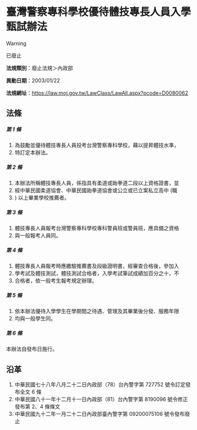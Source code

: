 # 臺灣警察專科學校優待體技專長人員入學甄試辦法
> [!WARNING]
> 已廢止

**法規類別**：廢止法規＞內政部

**異動日期**：2003/01/22  

**法規網址**：https://law.moj.gov.tw/LawClass/LawAll.aspx?pcode=D0080062



## 法條
##### 第 1 條
1. 為鼓勵並優待體技專長人員投考台灣警察專科學校，藉以提昇體技水準，
1. 特訂定本辦法。

##### 第 2 條
1. 本辦法所稱體技專長人員，係指具有柔道或跆拳道二段以上資格證書，並
1. 經中華民國柔道協會、中華民國跆拳道協會或公立或已立案私立高中 (職
1. ) 以上畢業學校推薦者。

##### 第 3 條
1. 體技專長人員報考台灣警察專科學校專科警員班或警員班，應具備之資格
1. 與一般報考人員同。

##### 第 4 條
1. 體技專長人員報考時應繳驗推薦書及段級證明書，經審查合格後，參加入
1. 學考試及體技測試，體技測試合格者，入學考試筆試成績加百分之十，不
1. 合格者，依一般考生報考規定辦理。

##### 第 5 條
1. 依本辦法優待入學學生在學期間之待遇、管理及其畢業後分發、服務年限
1. 均與一般學生同。

##### 第 6 條
本辦法自發布日施行。

## 沿革
1. 中華民國七十八年八月二十二日內政部（78）台內警字第 727752 號令訂定發布全文 6  條
1. 中華民國八十一年十二月十一日內政部（81）台內警字第 8190096  號令修正發布第 2、4 條條文
1. 中華民國九十二年一月二十二日內政部臺內警字第 09200075106  號令發布廢止
